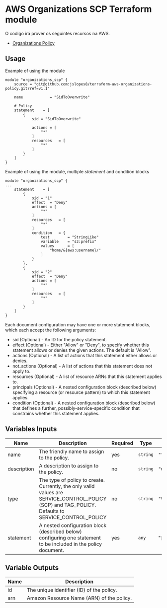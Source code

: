 # AWS Organizations SCP Terraform module

O codigo irá prover os seguintes recursos na AWS.
* [Organizations Policy](https://www.terraform.io/docs/providers/aws/r/organizations_policy.html)

## Usage
Example of using the module

```hcl
module "organizations_scp" {
    source = "git@github.com:jslopes8/terraform-aws-organizations-policy.git?ref=v1.1"

    name            = "SidToOverwrite"

    # Policy 
    statement    = [
        {
            sid = "SidToOverwrite"

            actions = [
                "*"
            ]
            resources   = [
                "*"
            ]
        }
    ]
}
```
Example of using the module, multiple _statement_ and condition blocks
```hcl
module "organizations_scp" {
...
    statement    = [
        {
            sid = "1"
            effect  = "Deny" 
            actions = [
                "*"
            ]
            resources   = [
                "*"
            ]
            condition   = {
                test        = "StringLike"
                variable    = "s3:prefix"
                values      = [ 
                    "home/&{aws:username}/" 
                ]
            }
        },
        {
            sid = "2"
            effect  = "Deny" 
            actions = [
                "*"
            ]
            resources   = [
                "*"
            ]
        }
    ]
}
```

Each document configuration may have one or more statement blocks, which each accept the following arguments:

- sid (Optional) - An ID for the policy statement.
- effect (Optional) - Either "Allow" or "Deny", to specify whether this statement allows or denies the given actions. The default is "Allow".
- actions (Optional) - A list of actions that this statement either allows or denies.
- not_actions (Optional) - A list of actions that this statement does not apply to.
- resources (Optional) - A list of resource ARNs that this statement applies to.
- principals (Optional) - A nested configuration block (described below) specifying a resource (or resource pattern) to which this statement applies.
- condition (Optional) - A nested configuration block (described below) that defines a further, possibly-service-specific condition that constrains whether this statement applies.


<!-- BEGINNING OF PRE-COMMIT-TERRAFORM DOCS HOOK -->
## Variables Inputs
| Name | Description | Required | Type | Default |
| ---- | ----------- | --------- | ---- | ------- |
| name | The friendly name to assign to the policy. | yes | `string` | `""` |
| description | A description to assign to the policy. | no | `string` | `"null"` |
| type | The type of policy to create. Currently, the only valid values are SERVICE_CONTROL_POLICY (SCP) and TAG_POLICY. Defaults to SERVICE_CONTROL_POLICY | no | `string` | `"SERVICE_CONTROL_POLICY"` |
| statement | A nested configuration block (described below) configuring one statement to be included in the policy document. | yes | `any` | "`[ ]`" |

## Variable Outputs
<!-- END OF PRE-COMMIT-TERRAFORM DOCS HOOK -->
| Name | Description |
| ---- | ----------- |
| id | The unique identifier (ID) of the policy. |
| arn | Amazon Resource Name (ARN) of the policy. |
